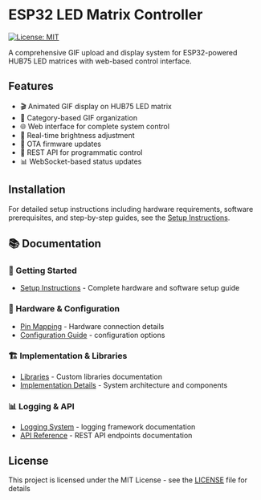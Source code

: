 # ESP32 LED Matrix Controller

[![License: MIT](https://img.shields.io/badge/License-MIT-yellow.svg)](LICENSE)

A comprehensive GIF upload and display system for ESP32-powered HUB75 LED matrices with web-based control interface.

## Features

- 🎬 Animated GIF display on HUB75 LED matrix
- 📁 Category-based GIF organization
- 🌐 Web interface for complete system control
- 🔧 Real-time brightness adjustment
- 📡 OTA firmware updates
- 🔌 REST API for programmatic control
- 📊 WebSocket-based status updates

## Installation

For detailed setup instructions including hardware requirements, software prerequisites, and step-by-step guides, see the [Setup Instructions](documentation/setup.md).

## 📚 Documentation

### 🚀 Getting Started

- [Setup Instructions](documentation/setup.md) - Complete hardware and software setup guide

### 🔧 Hardware & Configuration

- [Pin Mapping](documentation/pin-mapping.md) - Hardware connection details
- [Configuration Guide](documentation/configuration.md) - configuration options

### 🏗️ Implementation & Libraries

- [Libraries](documentation/libraries.md) - Custom libraries documentation
- [Implementation Details](documentation/implementation-details.md) - System architecture and components

### 📊 Logging & API

- [Logging System](documentation/logger.md) - logging framework documentation
- [API Reference](documentation/api-reference.md) - REST API endpoints documentation

## License

This project is licensed under the MIT License - see the [LICENSE](LICENSE) file for details
